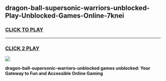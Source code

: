 
## dragon-ball-supersonic-warriors-unblocked-Play-Unblocked-Games-Online-7knei
<h3>
<a href="https://premium76.site?title=dragon-ball-supersonic-warriors-unblocked&ref=25A">CLICK TO PLAY</a></h3>
<hr>

<h3>
<a href="https://premium76.site?title=dragon-ball-supersonic-warriors-unblocked&ref=25A">CLICK 2 PLAY</a>
  
</h3>

<a href="https://premium76.site?title=dragon-ball-supersonic-warriors-unblocked&ref=25A"><img src="https://clearcache.store/games.png"></a>


**dragon-ball-supersonic-warriors-unblocked games unblocked: Your Gateway to Fun and Accessible Online Gaming**
